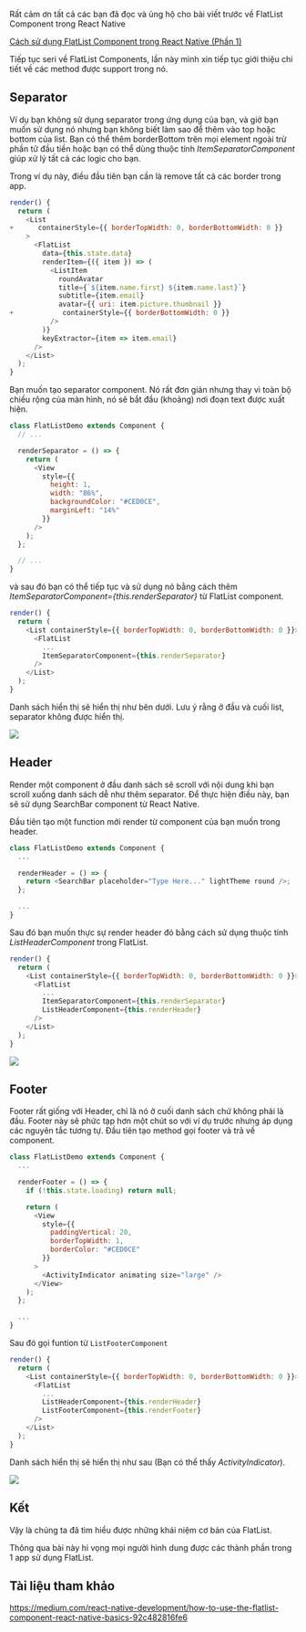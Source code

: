 Rất cảm ơn tất cả các bạn đã đọc và ủng hộ cho bài viết trước về FlatList Component trong React Native

[Cách sử dụng FlatList Component trong React Native (Phần 1)](https://viblo.asia/p/cach-su-dung-flatlist-component-trong-react-native-phan-1-yMnKMNLmZ7P)

Tiếp tục seri về FlatList Components, lần này mình xin tiếp tục giới thiệu chi tiết về các method được support trong nó.

## Separator
Ví dụ bạn không sử dụng separator trong ứng dụng của bạn, và giờ bạn muốn sử dụng nó nhưng bạn không biết làm sao để thêm vào top hoặc bottom của list. Bạn có thể thêm borderBottom trên mọi element ngoài trừ phần tử đầu tiền hoặc bạn có thể dùng thuộc tính *ItemSeparatorComponent* giúp xử lý tất cả các logic cho bạn.

Trong ví dụ này, điều đầu tiên bạn cần là remove tất cả các border trong app.
``` js
render() {
  return (
    <List 
+      containerStyle={{ borderTopWidth: 0, borderBottomWidth: 0 }}
    >
      <FlatList
        data={this.state.data}
        renderItem={({ item }) => (
          <ListItem
            roundAvatar
            title={`${item.name.first} ${item.name.last}`}
            subtitle={item.email}
            avatar={{ uri: item.picture.thumbnail }}
+            containerStyle={{ borderBottomWidth: 0 }}
          />
        )}
        keyExtractor={item => item.email}
      />
    </List>
  );
}
```

Bạn muốn tạo separator component. Nó rất đơn giản nhưng thay vì toàn bộ chiều rộng của màn hình, nó sẽ bắt đầu (khoảng) nơi đoạn text được xuất hiện.

```js
class FlatListDemo extends Component {
  // ...

  renderSeparator = () => {
    return (
      <View
        style={{
          height: 1,
          width: "86%",
          backgroundColor: "#CED0CE",
          marginLeft: "14%"
        }}
      />
    );
  };

  // ...
}
```

và sau đó bạn có thể tiếp tục và sử dụng nó bằng cách thêm *ItemSeparatorComponent={this.renderSeparator}* từ FlatList component.

```js
render() {
  return (
    <List containerStyle={{ borderTopWidth: 0, borderBottomWidth: 0 }}>
      <FlatList
        ...
        ItemSeparatorComponent={this.renderSeparator}
      />
    </List>
  );
}
```

Danh sách hiển thị sẽ hiển thị như bên dưới. Lưu ý rằng ở đầu và cuối list, separator không được hiển thị.

![](https://images.viblo.asia/798d2f35-8ade-4b0e-8108-d1a69460f213.gif)

## Header

Render một component ở đầu danh sách sẽ scroll với nội dung khi bạn scroll xuống danh sách dễ như thêm separator. Để thực hiện điều này, bạn sẽ sử dụng SearchBar component từ React Native.

Đầu tiên tạo một function mới render từ component của bạn muốn trong header.

```js
class FlatListDemo extends Component {
  ...

  renderHeader = () => {
    return <SearchBar placeholder="Type Here..." lightTheme round />;
  };

  ...
}

```

Sau đó bạn muốn thực sự render header đó bằng cách sử dụng thuộc tính *ListHeaderComponent* trong FlatList.

```js
render() {
  return (
    <List containerStyle={{ borderTopWidth: 0, borderBottomWidth: 0 }}>
      <FlatList
        ...
        ItemSeparatorComponent={this.renderSeparator}
        ListHeaderComponent={this.renderHeader}
      />
    </List>
  );
}
```

![](https://images.viblo.asia/f2988bc3-03e6-4c32-82cb-622916384b55.gif)

## Footer

Footer rất giống với Header, chỉ là nó ở cuối danh sách chứ không phải là đầu. Footer này sẽ phức tạp hơn một chút so với ví dụ trước  nhưng áp dụng các nguyên tắc tương tự. Đầu tiên tạo method gọi footer và trả về component.

```js
class FlatListDemo extends Component {
  ...

  renderFooter = () => {
    if (!this.state.loading) return null;

    return (
      <View
        style={{
          paddingVertical: 20,
          borderTopWidth: 1,
          borderColor: "#CED0CE"
        }}
      >
        <ActivityIndicator animating size="large" />
      </View>
    );
  };

  ...
}
```

Sau đó gọi funtion từ `ListFooterComponent`

```js
render() {
  return (
    <List containerStyle={{ borderTopWidth: 0, borderBottomWidth: 0 }}>
      <FlatList
        ...
        ListHeaderComponent={this.renderHeader}
        ListFooterComponent={this.renderFooter}
      />
    </List>
  );
}
```

Danh sách hiển thị sẽ hiển thị như sau (Bạn có thể thấy *ActivityIndicator*).

![](https://images.viblo.asia/75ec32ec-b1cf-4c3c-bcb0-f30227487df3.gif)

## Kết
Vậy là chúng ta đã tìm hiểu được những khái niệm cơ bản của FlatList.

Thông qua bài này hi vọng mọi người hình dung được các thành phần trong 1 app sử dụng FlatList.

## Tài liệu tham khảo
https://medium.com/react-native-development/how-to-use-the-flatlist-component-react-native-basics-92c482816fe6
